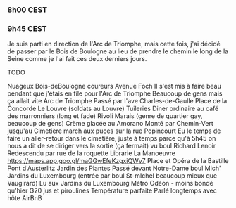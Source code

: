 ### 8h00 CEST


### 9h45 CEST
Je suis parti en direction de l'Arc de Triomphe, mais cette fois, j'ai décidé de passer par le Bois de Boulogne au lieu de prendre le chemin le long de la Seine comme je l'ai fait ces deux derniers jours.

TODO

Nuageux
Bois-deBoulogne coureurs
Avenue Foch
Il s'est mis à faire beau pendant que j'étais en file pour l'Arc de Triomphe
Beaucoup de gens mais ça allait vite
Arc de Triomphe
Passé par l'ave Charles-de-Gaulle
Place de la Concorde
Le Louvre (soldats au Louvre)
Tuileries
Diner ordinaire au café des marronniers (long et fade)
Rivoli
Marais (genre de quartier gay, beaucoup de gens)
Crème glacée au Amorano
Monté par Chemin-Vert jusqu'au Cimetière
march aux puces sur la rue Popincourt
Eu le temps de faire un aller-retour dans le cimetière, juste à temps parce qu'à 5h45 on nous a dit de se diriger vers la sortie (ça fermait)
vu boul Richard Lenoir
Redescendu par rue de la roquette
Librarie La Manoeuvre https://maps.app.goo.gl/maGGwEfeKzgxiQWy7
Place et Opéra de la Bastille
Pont d'Austerlitz
Jardin des Plantes
Passé devant Notre-Dame
boul Mich'
Jardins du Luxembourg (entrée par boul St-mIchel beaucoup mieux que Vaugirard)
Lu aux Jardins du Luxembourg
Métro Odéon - moins bondé qu'hier
G20 jus et piroulines
Température parfaite
Parlé longtemps avec hôte AirBnB
